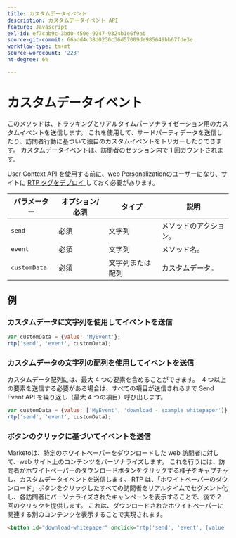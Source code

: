 ```yaml
---
title: カスタムデータイベント
description: カスタムデータイベント API
feature: Javascript
exl-id: ef7cab9c-3bd0-450e-9247-9324b1e6f9ab
source-git-commit: 66add4c38d0230c36d57009de985649bb67fde3e
workflow-type: tm+mt
source-wordcount: '223'
ht-degree: 6%

---
```


# カスタムデータイベント

このメソッドは、トラッキングとリアルタイムパーソナライゼーション用のカスタムイベントを送信します。 これを使用して、サードパーティデータを送信したり、訪問者行動に基づいて独自のカスタムイベントをトリガーしたりできます。 カスタムデータイベントは、訪問者のセッション内で 1 回カウントされます。

User Context API を使用する前に、web Personalizationのユーザーになり、サイトに [RTP タグをデプロイ ](https://experienceleague.adobe.com/en/docs/marketo/using/product-docs/web-personalization/rtp-tag-implementation/deploy-the-rtp-javascript) しておく必要があります。

| パラメーター | オプション/必須 | タイプ | 説明 |
|---|---|---|---|
| `send` | 必須 | 文字列 | メソッドのアクション。 |
| `event` | 必須 | 文字列 | メソッド名。 |
| `customData` | 必須 | 文字列または配列 | カスタムデータ。 |

## 例

### カスタムデータに文字列を使用してイベントを送信

```javascript
var customData = {value: 'MyEvent'};
rtp('send', 'event', customData);
```

### カスタムデータの文字列の配列を使用してイベントを送信

カスタムデータ配列には、最大 4 つの要素を含めることができます。  4 つ以上の要素を送信する必要がある場合は、すべての項目が送信されるまで Send Event API を繰り返し（最大 4 つの項目）呼び出します。

```javascript
var customData = {value: ['MyEvent', 'download - example whitepaper']};
rtp('send', 'event', customData);
```

### ボタンのクリックに基づいてイベントを送信

Marketoは、特定のホワイトペーパーをダウンロードした web 訪問者に対して、web サイト上のコンテンツをパーソナライズします。 これを行うには、訪問者がホワイトペーパーのダウンロードボタンをクリックする様子をキャプチャし、カスタムデータイベントを送信します。 RTP は、「ホワイトペーパーのダウンロード」ボタンをクリックしたすべての訪問者をリアルタイムでセグメント化し、各訪問者にパーソナライズされたキャンペーンを表示することで、後で 2 回のクリックを提供します。 これは、ダウンロードされたホワイトペーパーに関連する別のコンテンツを表示することで実現されます。

```html
<button id="download-whitepaper" onclick="rtp('send', 'event', {value :'download - example whitepaper'})">Download</button>
```
